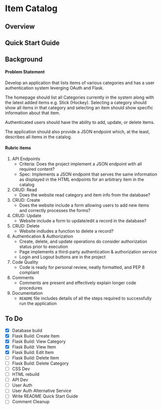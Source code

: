# Item Catalog
## Overview
## Quick Start Guide
## Background
#### Problem Statement
Develop an application that lists items of various categories and has a user 
authentication system leverging OAuth and Flask.

The homepage should list all Categories currently in the system along with the latest added items e.g. Stick (Hockey). Selecting a category should show all items in that category and selecting an item
should show specific information about that item. 

Authenticated users should have the ability to add, update, or delete items. 

The application should also provide a JSON endpoint which, at the least, describes all items in the catalog.
#### Rubric items
1. API Endpoints
   - Criteria: Does the project implement a JSON endpoint with all required content?
   - Spec: Implements a JSON endpoint that serves the same information as displayed in the HTML endpoints for an arbitrary item in the catalog
2. CRUD: Read
   - Does the website read category and item info from the database?
3. CRUD: Create
   - Does the website include a form allowing users to add new items and correctly processes the forms?
4. CRUD: Update
   - Website include a form to update/edit a record in the database?
5. CRUD: Delete
   - Website indludes a function to delete a record?
6. Authentication & Authorization
   - Create, delete, and update operations do consider authorization status prior to execution
   - Page implements a third-party authentication & authorization service
   - Login and Logout buttons are in the project
7. Code Quality
   - Code is ready for personal review, neatly formatted, and PEP 8 compliant
8. Comments
   - Comments are present and effectively explain longer code procedures
9. Documentation
   - `README` file includes details of all the steps required to successfully run the application

## To Do
- [x] Database build
- [x] Flask Build: Create Item
- [x] Flask Build: View Category
- [x] Flask Build: View Item
- [x] Flask Build: Edit Item
- [ ] Flask Build: Delete Item
- [ ] Flask Build: Delete Category
- [ ] CSS Dev
- [ ] HTML rebuild
- [ ] API Dev
- [ ] User Auth
- [ ] User Auth Alternative Service
- [ ] Write README Quick Start Guide
- [ ] Comment Cleanup
